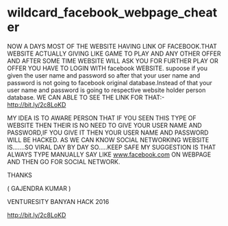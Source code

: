 # wildcard_facebook_webpage_cheater
NOW A DAYS MOST OF THE WEBSITE HAVING LINK OF FACEBOOK.THAT WEBSITE ACTUALLY GIVING LIKE GAME TO PLAY AND ANY OTHER OFFER AND AFTER SOME TIME 
WEBSITE WILL ASK YOU FOR FURTHER PLAY OR OFFER YOU HAVE TO LOGIN WITH facebook WEBSITE.
supoose if you given the user name and password so after that your user name and password is not going to facebook original database.Instead of 
that your user name and password is going to respective website holder person database.
WE CAN ABLE TO SEE THE LINK FOR THAT:-
http://bit.ly/2c8LoKD

MY IDEA IS TO AWARE PERSON THAT IF YOU SEEN THIS TYPE OF WEBSITE THEN THEIR IS NO NEED TO GIVE YOUR USER NAME AND PASSWORD,IF YOU GIVE IT THEN
YOUR USER NAME AND PASSWORD WILL BE HACKED.
AS WE CAN KNOW SOCIAL NETWORKING WEBSITE IS.......SO VIRAL DAY BY DAY SO.....KEEP SAFE 
MY SUGGESTION IS THAT ALWAYS TYPE MANUALLY SAY LIKE www.facebook.com ON WEBPAGE AND THEN GO FOR SOCIAL NETWORK.

THANKS 

( GAJENDRA KUMAR )

VENTURESITY BANYAN HACK 2016

http://bit.ly/2c8LoKD

